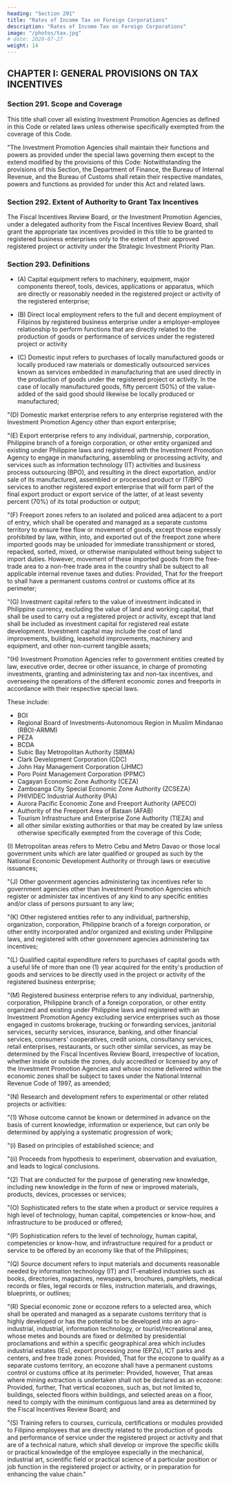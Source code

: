 ```yaml
---
heading: "Section 291"
title: "Rates of Income Tax on Foreign Corporations"
description: "Rates of Income Tax on Foreign Corporations"
image: "/photos/tax.jpg"
# date: 2020-07-27 
weight: 14
---
```



<!-- TITLE 13 TAX INCENTIVES -->

## CHAPTER I:  GENERAL PROVISIONS ON TAX INCENTIVES

### Section 291. Scope and Coverage

This title shall cover all existing Investment Promotion Agencies as defined in this Code or related laws unless otherwise specifically exempted from the coverage of this Code.

"The Investment Promotion Agencies shall maintain their functions and powers as provided under the special laws governing them except to the extend modified by the provisions of this Code: Notwithstanding the provisions of this Section, the Department of Finance, the Bureau of Internal Revenue, and the Bureau of Customs shall retain their respective mandates, powers and functions as provided for under this Act and related laws.

### Section 292. Extent of Authority to Grant Tax Incentives

The Fiscal Incentives Review Board, or the Investment Promotion Agencies, under a delegated authority from the Fiscal Incentives Review Board, shall grant the appropriate tax incentives provided in this title to be granted to registered business enterprises only to the extent of their approved registered project or activity under the Strategic Investment Priority Plan.


### Section 293. Definitions

- (A) Capital equipment refers to machinery, equipment, major components thereof, tools, devices, applications or apparatus, which are directly or reasonably needed in the registered project or activity of the registered enterprise;

- (B) Direct local employment refers to the full and decent employment of Filipinos by registered business enterprise under a employer-employee relationship to perform functions that are directly related to the production of goods or performance of services under the registered project or activity

- (C) Domestic input refers to purchases of locally manufactured goods or locally produced raw materials or domestically outsourced services known as services embedded in manufacturing that are used directly in the production of goods under the registered project or activity. In the case of locally manufactured goods, fifty percent (50%) of the value-added of the said good should likewise be locally produced or manufactured;

"(D) Domestic market enterprise refers to any enterprise registered with the Investment Promotion Agency other than export enterprise;

"(E) Export enterprise refers to any individual, partnership, corporation, Philippine branch of a foreign corporation, or other entity organized and existing under Philippine laws and registered with the Investment Promotion Agency to engage in manufacturing, assembling or processing activity, and services such as information technology (IT) activities and business process outsourcing (BPO), and resulting in the direct exportation, and/or sale of its manufactured, assembled or processed product or IT/BPO services to another registered export enterprise that will form part of the final export product or export service of the latter, of at least seventy percent (70%) of its total production or output;

"(F) Freeport zones refers to an isolated and policed area adjacent to a port of entry, which shall be operated and managed as a separate customs territory to ensure free flow or movement of goods, except those expressly prohibited by law, within, into, and exported out of the freeport zone where imported goods may be unloaded for immediate transshipment or stored, repacked, sorted, mixed, or otherwise manipulated without being subject to import duties. However, movement of these imported goods from the free-trade area to a non-free trade area in the country shall be subject to all applicable internal revenue taxes and duties: Provided, That for the freeport to shall have a permanent customs control or customs office at its perimeter;

"(G) Investment capital refers to the value of investment indicated in Philippine currency, excluding the value of land and working capital, that shall be used to carry out a registered project or activity, except that land shall be included as investment capital for registered real estate development. Investment capital may include the cost of land improvements, building, leasehold improvements, machinery and equipment, and other non-current tangible assets;

"(H) Investment Promotion Agencies refer to government entities created by law, executive order, decree or other issuance, in charge of promoting investments, granting and administering tax and non-tax incentives, and overseeing the operations of the different economic zones and freeports in accordance with their respective special laws. 

These include:
- BOI
- Regional Board of Investments-Autonomous Region in Muslim Mindanao (RBOI-ARMM)
- PEZA
- BCDA
- Subic Bay Metropolitan Authority (SBMA)
- Clark Development Corporation (CDC)
- John Hay Management Corporation (JHMC)
- Poro Point Management Corporation (PPMC)
- Cagayan Economic Zone Authority (CEZA)
- Zamboanga City Special Economic Zone Authority (ZCSEZA)
- PHIVIDEC Industrial Authority (PIA)
- Aurora Pacific Economic Zone and Freeport Authority (APECO)
- Authority of the Freeport Area of Bataan (AFAB)
- Tourism Infrastructure and Enterprise Zone Authority (TIEZA) and
- all other similar existing authorities or that may be created by law unless otherwise specifically exempted from the coverage of this Code;

(I) Metropolitan areas refers to Metro Cebu and Metro Davao or those local government units which are later qualified or grouped as such by the National Economic Development Authority or through laws or executive issuances;

"(J) Other govenrment agencies administering tax incentives refer to government agencies other than Investment Promotion Agencies which register or administer tax incentives of any kind to any specific entities and/or class of persons pursuant to any law;

"(K) Other registered entities refer to any individual, partnership, organization, corporation, Philippine branch of a foreign corporation, or other entity incorporated and/or organized and existing under Philippine laws, and registered with other government agencies administering tax incentives;

"(L) Qualified capital expenditure refers to purchases of capital goods with a useful life of more than one (1) year acquired for the entity's production of goods and services to be directly used in the project or activity of the registered business enterprise;

"(M) Registered business enterprise refers to any individual, partnership, corporation, Philippine branch of a foreign corporation, or other entity organized and existing under Philippine laws and registered with an Investment Promotion Agency excluding service enterprises such as those engaged in customs brokerage, trucking or forwarding services, janitorial services, security services, insurance, banking, and other financial services, consumers' cooperatives, credit unions, consultancy services, retail enterprises, restaurants, or such other similar services, as may be determined by the Fiscal Incentives Review Board, irrespective of location, whether inside or outside the zones, duly accredited or licensed by any of the Investment Promotion Agencies and whose income delivered within the economic zones shall be subject to taxes under the National Internal Revenue Code of 1997, as amended;

"(N) Research and development refers to experimental or other related projects or activities:

"(1) Whose outcome cannot be known or determined in advance on the basis of current knowledge, information or experience, but can only be determined by applying a systematic progression of work;

"(i) Based on principles of established science; and

"(ii) Proceeds from hypothesis to experiment, observation and evaluation, and leads to logical conclusions.

"(2) That are conducted for the purpose of generating new knowledge, including new knowledge in the form of new or improved materials, products, devices, processes or services;

"(O) Sophisticated refers to the state when a product or service requires a high level of technology, human capital, competencies or know-how, and infrastructure to be produced or offered;

"(P) Sophistication refers to the level of technology, human capital, competencies or know-how, and infrastructure required for a product or service to be offered by an economy like that of the Philippines;

"(Q) Source document refers to input materials and documents reasonable needed by information technology (IT) and IT-enabled industries such as books, directories, magazines, newspapers, brochures, pamphlets, medical records or files, legal records or files, instruction materials, and drawings, blueprints, or outlines;

"(R) Special economic zone or ecozone refers to a selected area, which shall be operated and managed as a separate customs territory that is highly developed or has the potential to be developed into an agro-industrial, industrial, information technology, or tourist/recreational area, whose metes and bounds are fixed or delimited by presidential proclamations and within a specific geographical area which includes industrial estates (IEs), export processing zone (EPZs), ICT parks and centers, and free trade zones: Provided, That for the ecozone to qualify as a separate customs territory, an ecozone shall have a permanent customs control or customs office at its perimeter: Provided, however, That areas where mining extraction is undertaken shall not be declared as an ecozone: Provided, further, That vertical ecozones, such as, but not limited to, buildings, selected floors within buildings, and selected areas on a floor, need to comply with the minimum contiguous land area as determined by the Fiscal Incentives Review Board; and

"(S) Training refers to courses, curricula, certifications or modules provided to Filipino employees that are directly related to the production of goods and performance of service under the registered project or activity and that are of a technical nature, which shall develop or improve the specific skills or practical knowledge of the employee especially in the mechanical, industrial art, scientific field or practical science of a particular position or job function in the registered project or activity, or in preparation for enhancing the value chain."


